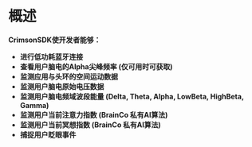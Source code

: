 # 概述

**CrimsonSDK使开发者能够：**

* **进行低功耗蓝⽛连接**
* **查看⽤户脑电的Alpha尖峰频率 \(仅可⽤时可获取\)** 
* **监测应⽤与头环的空间运动数据**
* **监测⽤户脑电原始电压数据**
* **监测⽤户脑电频域波段能量 \(Delta, Theta, Alpha, LowBeta, HighBeta, Gamma\)** 
* **监测⽤户当前注意⼒指数 \(BrainCo 私有AI算法\)** 
* **监测⽤户当前冥想指数 \(BrainCo 私有AI算法\)** 
* **捕捉⽤户眨眼事件**

